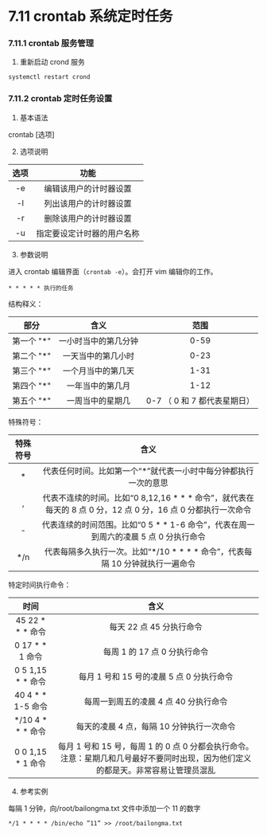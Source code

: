 # 7.11 crontab 系统定时任务

### 7.11.1 crontab 服务管理

1. 重新启动 crond 服务

```shell
systemctl restart crond
```

### 7.11.2 crontab 定时任务设置

1. 基本语法

crontab [选项]

2. 选项说明

| 选项  |      功能       |
|:---:|:-------------:|
| -e  |  编辑该用户的计时器设置  |
| -l  |  列出该用户的计时器设置  |
| -r  | 	删除该用户的计时器设置  |
| -u  | 指定要设定计时器的用户名称 |

3. 参数说明

进入 crontab 编辑界面（`crontab -e`）。会打开 vim 编辑你的工作。

```text
* * * * * 执行的任务
```

结构释义：

|   部分    |     含义     |         范围          |
|:-------:|:----------:|:-------------------:|
| 第一个 "*" | 一小时当中的第几分钟 |        0-59         |
| 第二个 "*" | 一天当中的第几小时  |        0-23         |
| 第三个 "*" | 一个月当中的第几天  |        1-31         |
| 第四个 "*" |  一年当中的第几月  |        1-12         |
| 第五个 "*" |  一周当中的星期几  | 0-7 （ 0 和 7 都代表星期日） |

特殊符号：

| 特殊符号 |                                    含义                                    |
|:----:|:------------------------------------------------------------------------:|
|  *   |                    代表任何时间。比如第一个“*”就代表一小时中每分钟都执行一次的意思                     |
|  ,   | 代表不连续的时间。比如“0 8,12,16 * * * 命令”，就代表在每天的 8 点 0 分，12 点 0 分，16 点 0 分都执行一次命令 |
|  -   |           代表连续的时间范围。比如“0 5 * * 1-6 命令”，代表在周一到周六的凌晨 5 点 0 分执行命令           |
| */n  |             代表每隔多久执行一次。比如“*/10 * * * * 命令”，代表每隔 10 分钟就执行一遍命令             |

特定时间执行命令：

|       时间        |                                    含义                                     |
|:---------------:|:-------------------------------------------------------------------------:|
| 45 22 * * * 命令  |                             每天 22 点 45 分执行命令                              |
|  0 17 * * 1 命令  |                            每周 1 的 17 点 0 分执行命令                            |
| 0 5 1,15 * * 命令 |                        每月 1 号和 15 号的凌晨 5 点 0 分执行命令                        |
| 40 4 * * 1-5 命令 |                          每周一到周五的凌晨 4 点 40 分执行命令                           |
| */10 4 * * * 命令 |                         每天的凌晨 4 点，每隔 10 分钟执行一次命令                          |
| 0 0 1,15 * 1 命令 | 每月 1 号和 15 号，每周 1 的 0 点 0 分都会执行命令。注意：星期几和几号最好不要同时出现，因为他们定义的都是天。非常容易让管理员混乱 |

4. 参考实例

每隔 1 分钟，向/root/bailongma.txt 文件中添加一个 11 的数字

```text
*/1 * * * * /bin/echo ”11” >> /root/bailongma.txt
```